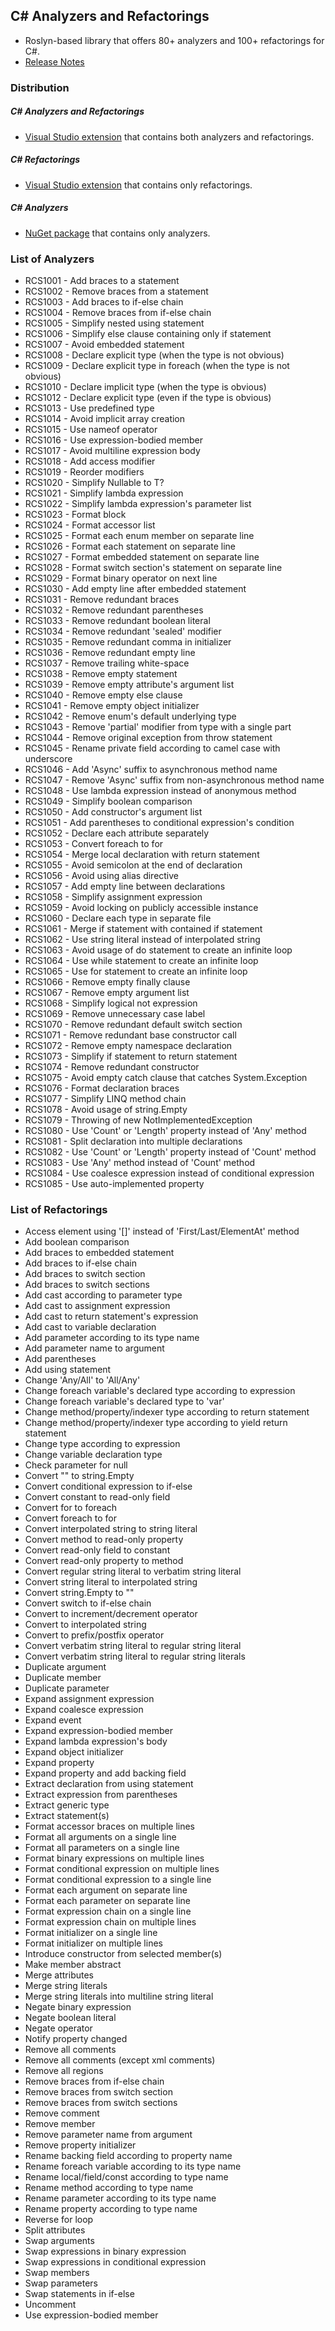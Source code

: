 ## C# Analyzers and Refactorings
* Roslyn-based library that offers 80+ analyzers and 100+ refactorings for C#.
* [Release Notes](http://github.com/JosefPihrt/Pihrtsoft.CodeAnalysis/blob/master/ChangeLog.md)

### Distribution

##### C# Analyzers and Refactorings
* [Visual Studio extension](http://visualstudiogallery.msdn.microsoft.com/e83c5e41-92c5-42a3-80cc-e0720c621b5e) that contains both analyzers and refactorings.

##### C# Refactorings
* [Visual Studio extension](http://visualstudiogallery.msdn.microsoft.com/a9a2b4bc-70da-437d-9ab7-b6b8e7d76cd9) that contains only refactorings.

##### C# Analyzers
* [NuGet package](http://www.nuget.org/packages/CSharpAnalyzers/) that contains only analyzers.

### List of Analyzers

* RCS1001 - Add braces to a statement
* RCS1002 - Remove braces from a statement
* RCS1003 - Add braces to if-else chain
* RCS1004 - Remove braces from if-else chain
* RCS1005 - Simplify nested using statement
* RCS1006 - Simplify else clause containing only if statement
* RCS1007 - Avoid embedded statement
* RCS1008 - Declare explicit type (when the type is not obvious)
* RCS1009 - Declare explicit type in foreach (when the type is not obvious)
* RCS1010 - Declare implicit type (when the type is obvious)
* RCS1012 - Declare explicit type (even if the type is obvious)
* RCS1013 - Use predefined type
* RCS1014 - Avoid implicit array creation
* RCS1015 - Use nameof operator
* RCS1016 - Use expression-bodied member
* RCS1017 - Avoid multiline expression body
* RCS1018 - Add access modifier
* RCS1019 - Reorder modifiers
* RCS1020 - Simplify Nullable<T> to T?
* RCS1021 - Simplify lambda expression
* RCS1022 - Simplify lambda expression's parameter list
* RCS1023 - Format block
* RCS1024 - Format accessor list
* RCS1025 - Format each enum member on separate line
* RCS1026 - Format each statement on separate line
* RCS1027 - Format embedded statement on separate line
* RCS1028 - Format switch section's statement on separate line
* RCS1029 - Format binary operator on next line
* RCS1030 - Add empty line after embedded statement
* RCS1031 - Remove redundant braces
* RCS1032 - Remove redundant parentheses
* RCS1033 - Remove redundant boolean literal
* RCS1034 - Remove redundant 'sealed' modifier
* RCS1035 - Remove redundant comma in initializer
* RCS1036 - Remove redundant empty line
* RCS1037 - Remove trailing white-space
* RCS1038 - Remove empty statement
* RCS1039 - Remove empty attribute's argument list
* RCS1040 - Remove empty else clause
* RCS1041 - Remove empty object initializer
* RCS1042 - Remove enum's default underlying type
* RCS1043 - Remove 'partial' modifier from type with a single part
* RCS1044 - Remove original exception from throw statement
* RCS1045 - Rename private field according to camel case with underscore
* RCS1046 - Add 'Async' suffix to asynchronous method name
* RCS1047 - Remove 'Async' suffix from non-asynchronous method name
* RCS1048 - Use lambda expression instead of anonymous method
* RCS1049 - Simplify boolean comparison
* RCS1050 - Add constructor's argument list
* RCS1051 - Add parentheses to conditional expression's condition
* RCS1052 - Declare each attribute separately
* RCS1053 - Convert foreach to for
* RCS1054 - Merge local declaration with return statement
* RCS1055 - Avoid semicolon at the end of declaration
* RCS1056 - Avoid using alias directive
* RCS1057 - Add empty line between declarations
* RCS1058 - Simplify assignment expression
* RCS1059 - Avoid locking on publicly accessible instance
* RCS1060 - Declare each type in separate file
* RCS1061 - Merge if statement with contained if statement
* RCS1062 - Use string literal instead of interpolated string
* RCS1063 - Avoid usage of do statement to create an infinite loop
* RCS1064 - Use while statement to create an infinite loop
* RCS1065 - Use for statement to create an infinite loop
* RCS1066 - Remove empty finally clause
* RCS1067 - Remove empty argument list
* RCS1068 - Simplify logical not expression
* RCS1069 - Remove unnecessary case label
* RCS1070 - Remove redundant default switch section
* RCS1071 - Remove redundant base constructor call
* RCS1072 - Remove empty namespace declaration
* RCS1073 - Simplify if statement to return statement
* RCS1074 - Remove redundant constructor
* RCS1075 - Avoid empty catch clause that catches System.Exception
* RCS1076 - Format declaration braces
* RCS1077 - Simplify LINQ method chain
* RCS1078 - Avoid usage of string.Empty
* RCS1079 - Throwing of new NotImplementedException
* RCS1080 - Use 'Count' or 'Length' property instead of 'Any' method
* RCS1081 - Split declaration into multiple declarations
* RCS1082 - Use 'Count' or 'Length' property instead of 'Count' method
* RCS1083 - Use 'Any' method instead of 'Count' method
* RCS1084 - Use coalesce expression instead of conditional expression
* RCS1085 - Use auto-implemented property

### List of Refactorings

* Access element using '[]' instead of 'First/Last/ElementAt' method
* Add boolean comparison
* Add braces to embedded statement
* Add braces to if-else chain
* Add braces to switch section
* Add braces to switch sections
* Add cast according to parameter type
* Add cast to assignment expression
* Add cast to return statement's expression
* Add cast to variable declaration
* Add parameter according to its type name
* Add parameter name to argument
* Add parentheses
* Add using statement
* Change 'Any/All' to 'All/Any'
* Change foreach variable's declared type according to expression
* Change foreach variable's declared type to 'var'
* Change method/property/indexer type according to return statement
* Change method/property/indexer type according to yield return statement
* Change type according to expression
* Change variable declaration type
* Check parameter for null
* Convert "" to string.Empty
* Convert conditional expression to if-else
* Convert constant to read-only field
* Convert for to foreach
* Convert foreach to for
* Convert interpolated string to string literal
* Convert method to read-only property
* Convert read-only field to constant
* Convert read-only property to method
* Convert regular string literal to verbatim string literal
* Convert string literal to interpolated string
* Convert string.Empty to ""
* Convert switch to if-else chain
* Convert to increment/decrement operator
* Convert to interpolated string
* Convert to prefix/postfix operator
* Convert verbatim string literal to regular string literal
* Convert verbatim string literal to regular string literals
* Duplicate argument
* Duplicate member
* Duplicate parameter
* Expand assignment expression
* Expand coalesce expression
* Expand event
* Expand expression-bodied member
* Expand lambda expression's body
* Expand object initializer
* Expand property
* Expand property and add backing field
* Extract declaration from using statement
* Extract expression from parentheses
* Extract generic type
* Extract statement(s)
* Format accessor braces on multiple lines
* Format all arguments on a single line
* Format all parameters on a single line
* Format binary expressions on multiple lines
* Format conditional expression on multiple lines
* Format conditional expression to a single line
* Format each argument on separate line
* Format each parameter on separate line
* Format expression chain on a single line
* Format expression chain on multiple lines
* Format initializer on a single line
* Format initializer on multiple lines
* Introduce constructor from selected member(s)
* Make member abstract
* Merge attributes
* Merge string literals
* Merge string literals into multiline string literal
* Negate binary expression
* Negate boolean literal
* Negate operator
* Notify property changed
* Remove all comments
* Remove all comments (except xml comments)
* Remove all regions
* Remove braces from if-else chain
* Remove braces from switch section
* Remove braces from switch sections
* Remove comment
* Remove member
* Remove parameter name from argument
* Remove property initializer
* Rename backing field according to property name
* Rename foreach variable according to its type name
* Rename local/field/const according to type name
* Rename method according to type name
* Rename parameter according to its type name
* Rename property according to type name
* Reverse for loop
* Split attributes
* Swap arguments
* Swap expressions in binary expression
* Swap expressions in conditional expression
* Swap members
* Swap parameters
* Swap statements in if-else
* Uncomment
* Use expression-bodied member